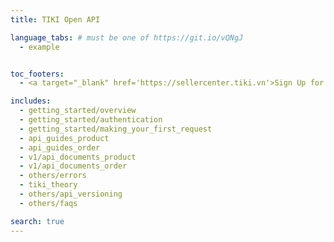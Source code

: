 ```yaml
---
title: TIKI Open API

language_tabs: # must be one of https://git.io/vQNgJ
  - example


toc_footers:
  - <a target="_blank" href='https://sellercenter.tiki.vn'>Sign Up for a Seller Key</a>

includes:
  - getting_started/overview
  - getting_started/authentication
  - getting_started/making_your_first_request
  - api_guides_product
  - api_guides_order
  - v1/api_documents_product
  - v1/api_documents_order
  - others/errors
  - tiki_theory
  - others/api_versioning
  - others/faqs

search: true
---
```


